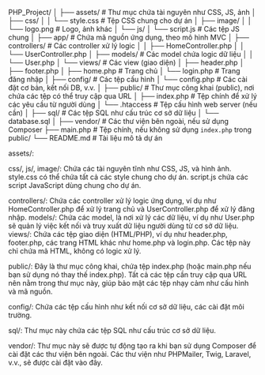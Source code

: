 PHP_Project/
│
├── assets/                  # Thư mục chứa tài nguyên như CSS, JS, ảnh
│   ├── css/
│   │   └── style.css        # Tệp CSS chung cho dự án
│   ├── image/
│   │   └── logo.png         # Logo, ảnh khác
│   └── js/
│       └── script.js        # Các tệp JS chung
│
├── app/                      # Chứa mã nguồn ứng dụng, theo mô hình MVC
│   ├── controllers/          # Các controller xử lý logic
│   │   ├── HomeController.php
│   │   └── UserController.php
│   ├── models/               # Các model chứa logic dữ liệu
│   │   └── User.php
│   └── views/                # Các view (giao diện)
│       ├── header.php
│       ├── footer.php
│       ├── home.php         # Trang chủ
│       └── login.php        # Trang đăng nhập
│
├── config/                   # Các tệp cấu hình
│   └── config.php           # Các cài đặt cơ bản, kết nối DB, v.v.
│
├── public/                   # Thư mục công khai (public), nơi chứa các tệp có thể truy cập qua URL
│   ├── index.php            # Tệp chính để xử lý các yêu cầu từ người dùng
│   └── .htaccess            # Tệp cấu hình web server (nếu cần)
│
├── sql/                      # Các tệp SQL như cấu trúc cơ sở dữ liệu
│   └── database.sql
│
├── vendor/                   # Các thư viện bên ngoài, nếu sử dụng Composer
├── main.php                  # Tệp chính, nếu không sử dụng `index.php` trong public/
└── README.md                 # Tài liệu mô tả dự án



assets/:

css/, js/, image/: Chứa các tài nguyên tĩnh như CSS, JS, và hình ảnh.
style.css có thể chứa tất cả các style chung cho dự án.
script.js chứa các script JavaScript dùng chung cho dự án.


controllers/: Chứa các controller xử lý logic ứng dụng, ví dụ như HomeController.php để xử lý trang chủ và UserController.php để xử lý đăng nhập.
models/: Chứa các model, là nơi xử lý các dữ liệu, ví dụ như User.php sẽ quản lý việc kết nối và truy xuất dữ liệu người dùng từ cơ sở dữ liệu.
views/: Chứa các tệp giao diện (HTML/PHP), ví dụ như header.php, footer.php, các trang HTML khác như home.php và login.php. Các tệp này chỉ chứa mã HTML, không có logic xử lý.

public/:
Đây là thư mục công khai, chứa tệp index.php (hoặc main.php nếu bạn sử dụng nó thay thế index.php).
Tất cả các tệp cần truy cập qua URL nên nằm trong thư mục này, giúp bảo mật các tệp nhạy cảm như cấu hình và mã nguồn.

config/:
Chứa các tệp cấu hình như kết nối cơ sở dữ liệu, các cài đặt môi trường.

sql/:
Thư mục này chứa các tệp SQL như cấu trúc cơ sở dữ liệu.

vendor/:
Thư mục này sẽ được tự động tạo ra khi bạn sử dụng Composer để cài đặt các thư viện bên ngoài. Các thư viện như PHPMailer, Twig, Laravel, v.v., sẽ được cài đặt vào đây.